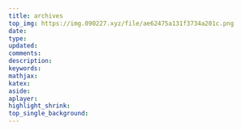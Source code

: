 ```yaml
---
title: archives
top_img: https://img.090227.xyz/file/ae62475a131f3734a201c.png
date:
type:
updated:
comments:
description:
keywords:
mathjax:
katex:
aside:
aplayer:
highlight_shrink:
top_single_background:
---
```

